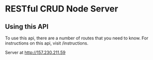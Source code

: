 # RESTful CRUD Node Server

## Using this API

To use this api, there are a number of routes that you need to know. For instructions on this api, visit /instructions.

Server at http://157.230.211.59
